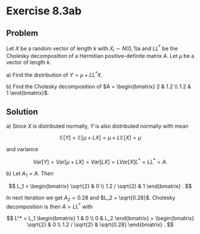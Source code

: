 # Exercise 8.3ab

## Problem

Let $X$ be a random vector of length $k$ with $X_i \sim N(0,1)$a and $LL^*$
be the Cholesky decomposition of a Hermitian positive-definite matrix $A$. Let
$\mu$ be a vector of length $k$.

a) Find the distribution of $Y = \mu + LL^* X$.

b) Find the Cholesky decomposition of
   $A = \begin{bmatrix} 2 & 1.2 \\ 1.2 & 1 \end{bmatrix}$.

## Solution

a) Since $X$ is distributed normally, $Y$ is also distributed normally with
   mean

$$
\mathbb{E}[Y] = \mathbb{E}[\mu + LX] = \mu + L\mathbb{E}[X] = \mu
$$

and variance

$$
Var[Y] = Var[\mu + LX] = Var[LX] = LVar[X]L^* = LL^* = A.
$$

b) Let $A_1 = A$. Then

$$
L_1 = \begin{bmatrix} \sqrt{2} & 0 \\ 1.2 / \sqrt{2} & 1 \end{bmatrix} .
$$

In next iteration we get $A_2 = 0.28$ and $L_2 = \sqrt{0.28}$. Cholesky
decomposition is then $A = LL^*$ with

$$
L^* = L_1 \begin{bmatrix} 1 & 0 \\ 0 & L_2 \end{bmatrix} =
    \begin{bmatrix}
        \sqrt{2} & 0 \\
        1.2 / \sqrt{2} & \sqrt{0.28}
    \end{bmatrix} .
$$
